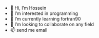 - 👋 Hi, I’m Hossein
- 👀 I’m interested in programming
- 🌱 I’m currently learning fortran90
- 💞️ I’m looking to collaborate on any field
- 📫 send me email

<!---
hossein12882/hossein12882 is a ✨ special ✨ repository because its `README.md` (this file) appears on your GitHub profile.
You can click the Preview link to take a look at your changes.
--->
